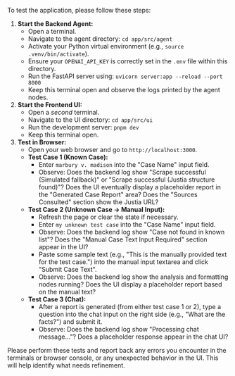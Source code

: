 To test the application, please follow these steps:

1. **Start the Backend Agent:**
    - Open a terminal.
    - Navigate to the agent directory: `cd app/src/agent`
    - Activate your Python virtual environment (e.g., `source .venv/bin/activate`).
    - Ensure your `OPENAI_API_KEY` is correctly set in the `.env` file within this directory.
    - Run the FastAPI server using: `uvicorn server:app --reload --port 8000`
    - Keep this terminal open and observe the logs printed by the agent nodes.
2. **Start the Frontend UI:**
    - Open a *second* terminal.
    - Navigate to the UI directory: `cd app/src/ui`
    - Run the development server: `pnpm dev`
    - Keep this terminal open.
3. **Test in Browser:**
    - Open your web browser and go to `http://localhost:3000`.
    - **Test Case 1 (Known Case):**
        - Enter `marbury v. madison` into the "Case Name" input field.
        - Observe: Does the backend log show "Scrape successful (Simulated fallback)" or "Scrape successful (Justia structure found)"? Does the UI eventually display a placeholder report in the "Generated Case Report" area? Does the "Sources Consulted" section show the Justia URL?
    - **Test Case 2 (Unknown Case -> Manual Input):**
        - Refresh the page or clear the state if necessary.
        - Enter `my unknown test case` into the "Case Name" input field.
        - Observe: Does the backend log show "Case not found in known list"? Does the "Manual Case Text Input Required" section appear in the UI?
        - Paste some sample text (e.g., "This is the manually provided text for the test case.") into the manual input textarea and click "Submit Case Text".
        - Observe: Does the backend log show the analysis and formatting nodes running? Does the UI display a placeholder report based on the manual text?
    - **Test Case 3 (Chat):**
        - After a report is generated (from either test case 1 or 2), type a question into the chat input on the right side (e.g., "What are the facts?") and submit it.
        - Observe: Does the backend log show "Processing chat message..."? Does a placeholder response appear in the chat UI?

Please perform these tests and report back any errors you encounter in the terminals or browser console, or any unexpected behavior in the UI. This will help identify what needs refinement.